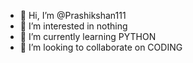 - 👋 Hi, I’m @Prashikshan111
- 👀 I’m interested in nothing
- 🌱 I’m currently learning PYTHON
- 💞️ I’m looking to collaborate on CODING


<!---
Prashikshan111/Prashikshan111 is a ✨ special ✨ repository because its `README.md` (this file) appears on your GitHub profile.
You can click the Preview link to take a look at your changes.
--->
